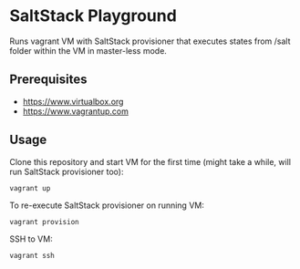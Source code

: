 # SaltStack Playground

Runs vagrant VM with SaltStack provisioner that executes states from /salt folder within the VM in master-less mode.

## Prerequisites

* https://www.virtualbox.org
* https://www.vagrantup.com

## Usage

Clone this repository and start VM for the first time (might take a while, will run SaltStack provisioner too):
```shell
vagrant up
```

To re-execute SaltStack provisioner on running VM:

```shell
vagrant provision
```

SSH to VM:

```shell
vagrant ssh
```
